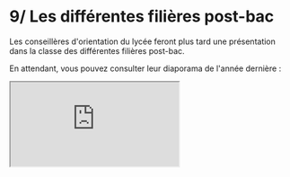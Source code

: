 # 9/ Les différentes filières post-bac

Les conseillères d'orientation du lycée feront plus tard une présentation dans la classe des différentes filières post-bac.

En attendant, vous pouvez consulter leur diaporama de l'année dernière :


<iframe src="https://drive.google.com/file/d/1IvUiAFNcRYdG6_Be7c3niqe0tlnUqx4Q/preview"></iframe>